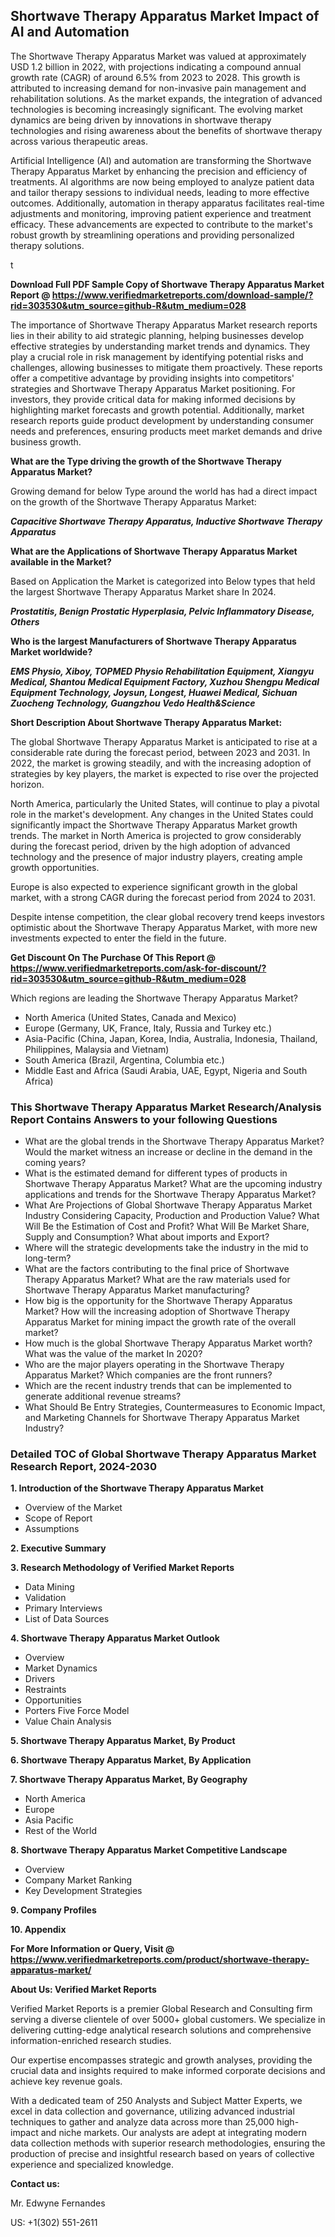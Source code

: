 <h2>Shortwave Therapy Apparatus Market Impact of AI and Automation</h2><p>The Shortwave Therapy Apparatus Market was valued at approximately USD 1.2 billion in 2022, with projections indicating a compound annual growth rate (CAGR) of around 6.5% from 2023 to 2028. This growth is attributed to increasing demand for non-invasive pain management and rehabilitation solutions. As the market expands, the integration of advanced technologies is becoming increasingly significant. The evolving market dynamics are being driven by innovations in shortwave therapy technologies and rising awareness about the benefits of shortwave therapy across various therapeutic areas.</p><p>Artificial Intelligence (AI) and automation are transforming the Shortwave Therapy Apparatus Market by enhancing the precision and efficiency of treatments. AI algorithms are now being employed to analyze patient data and tailor therapy sessions to individual needs, leading to more effective outcomes. Additionally, automation in therapy apparatus facilitates real-time adjustments and monitoring, improving patient experience and treatment efficacy. These advancements are expected to contribute to the market's robust growth by streamlining operations and providing personalized therapy solutions.</p>t</p><p id="" class=""><strong>Download Full PDF Sample Copy of Shortwave Therapy Apparatus Market Report @ <a href="https://www.verifiedmarketreports.com/download-sample/?rid=303530&utm_source=github-R&utm_medium=028" target="_blank">https://www.verifiedmarketreports.com/download-sample/?rid=303530&utm_source=github-R&utm_medium=028</a></strong></p><p>The importance of&nbsp;Shortwave Therapy Apparatus Market research reports lies in their ability to aid strategic planning, helping businesses develop effective strategies by understanding market trends and dynamics. They play a crucial role in risk management by identifying potential risks and challenges, allowing businesses to mitigate them proactively. These reports offer a competitive advantage by providing insights into competitors' strategies and Shortwave Therapy Apparatus Market positioning. For investors, they provide critical data for making informed decisions by highlighting market forecasts and growth potential. Additionally, market research reports guide product development by understanding consumer needs and preferences, ensuring products meet market demands and drive business growth.</p><p><strong>What are the&nbsp;Type driving the growth of the Shortwave Therapy Apparatus Market?</strong></p><p id="" class="">Growing demand for below Type around the world has had a direct impact on the growth of the Shortwave Therapy Apparatus Market:</p><em><strong>Capacitive Shortwave Therapy Apparatus, Inductive Shortwave Therapy Apparatus</strong></em></p><strong>What are the&nbsp;Applications&nbsp;of Shortwave Therapy Apparatus Market available in the Market?</strong></p><p id="" class="">Based on Application the Market is categorized into Below types that held the largest Shortwave Therapy Apparatus Market share In 2024.</p><em><strong>Prostatitis, Benign Prostatic Hyperplasia, Pelvic Inflammatory Disease, Others</strong></em></p><strong>Who is the largest Manufacturers of Shortwave Therapy Apparatus Market worldwide?</strong></p><p><em><strong>EMS Physio, Xiboy, TOPMED Physio Rehabilitation Equipment, Xiangyu Medical, Shantou Medical Equipment Factory, Xuzhou Shengpu Medical Equipment Technology, Joysun, Longest, Huawei Medical, Sichuan Zuocheng Technology, Guangzhou Vedo Health&Science</strong></em></p><p id="" class=""><strong>Short Description About Shortwave Therapy Apparatus Market:</strong></p><p>The global Shortwave Therapy Apparatus Market is anticipated to rise at a considerable rate during the forecast period, between 2023 and 2031. In 2022, the market is growing steadily, and with the increasing adoption of strategies by key players, the market is expected to rise over the projected horizon.</p><p>North America, particularly the United States, will continue to play a pivotal role in the market's development. Any changes in the United States could significantly impact the Shortwave Therapy Apparatus Market growth trends. The market in North America is projected to grow considerably during the forecast period, driven by the high adoption of advanced technology and the presence of major industry players, creating ample growth opportunities.</p><p>Europe is also expected to experience significant growth in the global market, with a strong CAGR during the forecast period from 2024 to 2031.</p><p>Despite intense competition, the clear global recovery trend keeps investors optimistic about the Shortwave Therapy Apparatus Market, with more new investments expected to enter the field in the future.</p><p id="" class=""><strong>Get Discount On The Purchase Of This Report @ <a href="https://www.verifiedmarketreports.com/ask-for-discount/?rid=303530&utm_source=github-R&utm_medium=028" target="_blank">https://www.verifiedmarketreports.com/ask-for-discount/?rid=303530&utm_source=github-R&utm_medium=028</a></strong></p>Which regions are leading the Shortwave Therapy Apparatus Market?</p><ul><li>North America (United States, Canada and Mexico)</li><li>Europe (Germany, UK, France, Italy, Russia and Turkey etc.)</li><li>Asia-Pacific (China, Japan, Korea, India, Australia, Indonesia, Thailand, Philippines, Malaysia and Vietnam)</li><li>South America (Brazil, Argentina, Columbia etc.)</li><li>Middle East and Africa (Saudi Arabia, UAE, Egypt, Nigeria and South Africa)</li></ul><h3 id="" class="">This Shortwave Therapy Apparatus Market Research/Analysis Report Contains Answers to your following Questions</h3><ul><li>What are the global trends in the Shortwave Therapy Apparatus Market? Would the market witness an increase or decline in the demand in the coming years?</li><li>What is the estimated demand for different types of products in Shortwave Therapy Apparatus Market? What are the upcoming industry applications and trends for the Shortwave Therapy Apparatus Market?</li><li>What Are Projections of Global Shortwave Therapy Apparatus Market Industry Considering Capacity, Production and Production Value? What Will Be the Estimation of Cost and Profit? What Will Be Market Share, Supply and Consumption? What about imports and Export?</li><li>Where will the strategic developments take the industry in the mid to long-term?</li><li>What are the factors contributing to the final price of Shortwave Therapy Apparatus Market? What are the raw materials used for Shortwave Therapy Apparatus Market manufacturing?</li><li>How big is the opportunity for the Shortwave Therapy Apparatus Market? How will the increasing adoption of Shortwave Therapy Apparatus Market for mining impact the growth rate of the overall market?</li><li>How much is the global Shortwave Therapy Apparatus Market worth? What was the value of the market In 2020?</li><li>Who are the major players operating in the Shortwave Therapy Apparatus Market? Which companies are the front runners?</li><li>Which are the recent industry trends that can be implemented to generate additional revenue streams?</li><li>What Should Be Entry Strategies, Countermeasures to Economic Impact, and Marketing Channels for Shortwave Therapy Apparatus Market Industry?</li></ul><h3 id="" class="">Detailed TOC of Global Shortwave Therapy Apparatus Market Research Report, 2024-2030</h3><p id="" class=""><strong>1. Introduction of the Shortwave Therapy Apparatus Market</strong></p><ul><li>Overview of the Market</li><li>Scope of Report</li><li>Assumptions</li></ul><p id="" class=""><strong>2. Executive Summary</strong></p><p id="" class=""><strong>3. Research Methodology of Verified Market Reports</strong></p><ul><li>Data Mining</li><li>Validation</li><li>Primary Interviews</li><li>List of Data Sources</li></ul><p id="" class=""><strong>4. Shortwave Therapy Apparatus Market Outlook</strong></p><ul><li>Overview</li><li>Market Dynamics</li><li>Drivers</li><li>Restraints</li><li>Opportunities</li><li>Porters Five Force Model</li><li>Value Chain Analysis</li></ul><p id="" class=""><strong>5. Shortwave Therapy Apparatus Market, By Product</strong></p><p id="" class=""><strong>6. Shortwave Therapy Apparatus Market, By Application</strong></p><p id="" class=""><strong>7. Shortwave Therapy Apparatus Market, By Geography</strong></p><ul><li>North America</li><li>Europe</li><li>Asia Pacific</li><li>Rest of the World</li></ul><p id="" class=""><strong>8. Shortwave Therapy Apparatus Market Competitive Landscape</strong></p><ul><li>Overview</li><li>Company Market Ranking</li><li>Key Development Strategies</li></ul><p id="" class=""><strong>9. Company Profiles</strong></p><p id="" class=""><strong>10. Appendix</strong></p><p id="" class=""><strong>For More Information or Query, Visit @ <a href="https://www.verifiedmarketreports.com/product/shortwave-therapy-apparatus-market/" target="_blank">https://www.verifiedmarketreports.com/product/shortwave-therapy-apparatus-market/</a></strong></p><p id="" class=""><strong>About Us: Verified Market Reports</strong></p><p id="" class="">Verified Market Reports is a premier Global Research and Consulting firm serving a diverse clientele of over 5000+ global customers. We specialize in delivering cutting-edge analytical research solutions and comprehensive information-enriched research studies.</p><p id="" class="">Our expertise encompasses strategic and growth analyses, providing the crucial data and insights required to make informed corporate decisions and achieve key revenue goals.</p><p id="" class="">With a dedicated team of 250 Analysts and Subject Matter Experts, we excel in data collection and governance, utilizing advanced industrial techniques to gather and analyze data across more than 25,000 high-impact and niche markets. Our analysts are adept at integrating modern data collection methods with superior research methodologies, ensuring the production of precise and insightful research based on years of collective experience and specialized knowledge.</p><p id="" class=""><strong>Contact us:</strong></p><p id="" class="">Mr. Edwyne Fernandes</p><p id="" class="">US: +1(302) 551-2611</p>